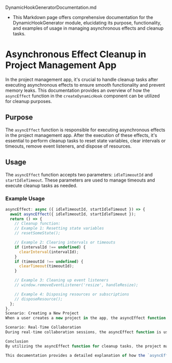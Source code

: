 DynamicHookGeneratorDocumentation.md

- This Markdown page offers comprehensive documentation for the DynamicHookGenerator module, elucidating its purpose, functionality, and examples of usage in managing asynchronous effects and cleanup tasks.

# Asynchronous Effect Cleanup in Project Management App

In the project management app, it's crucial to handle cleanup tasks after executing asynchronous effects to ensure smooth functionality and prevent memory leaks. This documentation provides an overview of how the `asyncEffect` function in the `createDynamicHook` component can be utilized for cleanup purposes.

## Purpose
The `asyncEffect` function is responsible for executing asynchronous effects in the project management app. After the execution of these effects, it's essential to perform cleanup tasks to reset state variables, clear intervals or timeouts, remove event listeners, and dispose of resources.

## Usage
The `asyncEffect` function accepts two parameters: `idleTimeoutId` and `startIdleTimeout`. These parameters are used to manage timeouts and execute cleanup tasks as needed.

### Example Usage
```typescript
asyncEffect: async ({ idleTimeoutId, startIdleTimeout }) => {
  await asyncEffect({ idleTimeoutId, startIdleTimeout });
  return () => {
    // Cleanup function:
    // Example 1: Resetting state variables
    // resetSomeState();

    // Example 2: Clearing intervals or timeouts
    if (intervalId !== undefined) {
      clearInterval(intervalId);
    }
    if (timeoutId !== undefined) {
      clearTimeout(timeoutId);
    }

    // Example 3: Cleaning up event listeners
    // window.removeEventListener('resize', handleResize);

    // Example 4: Disposing resources or subscriptions
    // disposeResource();
  };
},
Scenario: Creating a New Project
When a user creates a new project in the app, the asyncEffect function is triggered to perform various asynchronous tasks, such as fetching project data from the server and initializing project resources. After completing these tasks, the cleanup function is executed to reset any temporary state variables and clear any unused resources.

Scenario: Real-Time Collaboration
During real-time collaboration sessions, the asyncEffect function is used to manage communication channels and synchronize updates across team members. After each collaboration session, the cleanup function ensures that communication channels are closed, and resources are released to maintain app performance.

Conclusion
By utilizing the asyncEffect function for cleanup tasks, the project management app ensures optimal performance and resource management, providing users with a seamless and efficient collaboration experience.

This documentation provides a detailed explanation of how the `asyncEffect` function can be used for cleanup tasks in various scenarios within the project management app. It includes code examples and scenarios to illustrate its usage effectively for users and developers.




